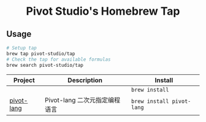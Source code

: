 <div align="center">

# Pivot Studio's Homebrew Tap

</div>


## Usage

```bash
# Setup tap
brew tap pivot-studio/tap
# Check the tap for available formulas
brew search pivot-studio/tap
```

<!-- project_table_start -->
| Project                                                  | Description          | Install                   |
| -------------------------------------------------------- | -------------------- | ------------------------- |
| []()                                                     |                      | `brew install `           |
| [pivot-lang](https://github.com/Pivot-Studio/pivot-lang) | Pivot-lang 二次元指定编程语言 | `brew install pivot-lang` |
<!-- project_table_end -->
